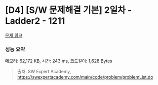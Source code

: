 # [D4] [S/W 문제해결 기본] 2일차 - Ladder2 - 1211 

[문제 링크](https://swexpertacademy.com/main/code/problem/problemDetail.do?contestProbId=AV14BgD6AEECFAYh) 

### 성능 요약

메모리: 62,172 KB, 시간: 243 ms, 코드길이: 1,628 Bytes



> 출처: SW Expert Academy, https://swexpertacademy.com/main/code/problem/problemList.do
